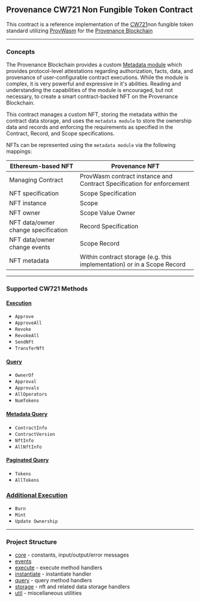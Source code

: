 ## Provenance CW721 Non Fungible Token Contract

This contract is a reference implementation of the [CW721](https://github.com/CosmWasm/cw-nfts/tree/main/packages/cw721)non fungible token standard utilizing [ProvWasm](../../README) for the [Provenance Blockchain](https://provenance.io)

---

### Concepts

The Provenance Blockchain provides a custom [Metadata module](https://developer.provenance.io/docs/pb/modules/metadata-module) which provides protocol-level attestations regarding authorization, facts, data, and provenance of user-configurable contract executions. While the module is complex, it is very powerful and expressive in it's abilities. Reading and understanding the capabilities of the module is encouraged, but not necessary, to create a smart contract-backed NFT on the Provenance Blockchain.

This contract manages a custom NFT, storing the metadata within the contract data storage, and uses the `metadata module` to store the ownership data and records and enforcing the requirements as specified in the Contract, Record, and Scope specifications. 

NFTs can be represented using the `metadata module` via the following mappings:

| Ethereum-based NFT                  | Provenance NFT                                                          |
|-------------------------------------|-------------------------------------------------------------------------|
| Managing Contract                   | ProvWasm contract instance and Contract Specification for enforcement   |
| NFT specification                   | Scope Specification                                                     |
| NFT instance                        | Scope                                                                   |
| NFT owner                           | Scope Value Owner                                                       |
| NFT data/owner change specification | Record Specification                                                    |
| NFT data/owner change events        | Scope Record                                                            |
| NFT metadata                        | Within contract storage (e.g. this implementation) or in a Scope Record |

---

### Supported CW721 Methods

#### [Execution](src/execute/README.md)
- `Approve`
- `ApproveAll`
- `Revoke`
- `RevokeAll`
- `SendNft`
- `TransferNft`
#### [Query](src/query/README.md)
- `OwnerOf`
- `Approval`
- `Approvals`
- `AllOperators`
- `NumTokens`
#### [Metadata Query](src/query/README.md#metadata-query-methods)
- `ContractInfo`
- `ContractVersion`
- `NftInfo`
- `AllNftInfo`
#### [Paginated Query](src/query/README.md#paginated-query-methods)
- `Tokens`
- `AllTokens`
### [Additional Execution](src/execute/README.md#additional-execution-methods)
- `Burn`
- `Mint`
- `Update Ownership`

---

### Project Structure

- [core](src/core) - constants, input/output/error messages
- [events](src/events)
- [execute](src/execute) - execute method handlers
- [instantiate](src/instantiate) - instantiate handler
- [query](src/query) - query method handlers
- [storage](src/storage) - nft and related data storage handlers
- [util](src/util) - miscellaneous utilities